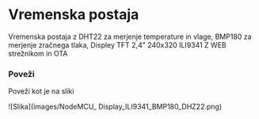 # Vremenska postaja #

Vremenska postaja z DHT22 za merjenje temperature in vlage, BMP180 za merjenje zračnega tlaka, Displey TFT 2,4" 240x320 ILI9341 Z WEB strežnikom in OTA

### Poveži ###
Poveži kot je na sliki

![Slika](images/NodeMCU_ Display_ILI9341_BMP180_DHZ22.png)

